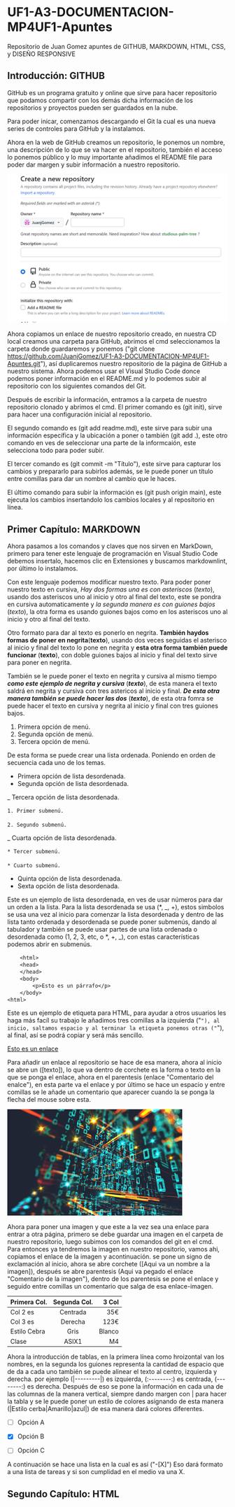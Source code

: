 # UF1-A3-DOCUMENTACION-MP4UF1-Apuntes

Repositorio de Juan Gomez apuntes de GITHUB, MARKDOWN, HTML, CSS, y DISEÑO RESPONSIVE

## Introducción: GITHUB

GitHub es un programa gratuito y online que sirve para hacer repositorio que podamos compartir con los demás dicha información de los repositorios y proyectos pueden ser guardados en la nube.

Para poder inicar, comenzamos descargando el Git la cual es una nueva series de controles para GitHub y la instalamos.

Ahora en la web de GitHub creamos un repositorio, le ponemos un nombre, una descripción de lo que se va hacer en el repositorio, también el acceso lo ponemos público y lo muy importante añadimos el README file para poder dar margen y subir información a nuestro repositorio.

![Alt text](<GitHub part 1.png>)

Ahora copiamos un enlace de nuestro repositorio creado, en nuestra CD local creamos una carpeta para GitHub, abrimos el cmd seleccionamos la carpeta donde guardaremos y ponemos ("git clone https://github.com/JuanjGomez/UF1-A3-DOCUMENTACION-MP4UF1-Apuntes.git"), así duplicaremos nuestro repositorio de la página de GitHub a nuestro sistema. Ahora podemos usar el Visual Studio Code donce podemos poner información en el README.md y lo podemos subir al repositorio con los siguientes comandos del Git.

Después de escribir la información, entramos a la carpeta de nuestro repositorio clonado y abrimos el cmd. El primer comando es (git init), sirve para hacer una configuración inicial al repositorio.

El segundo comando es (git add readme.md), este sirve para subir una información específica y la ubicación a poner o también (git add .), este otro comando en ves de seleccionar una parte de la informcaión, este selecciona todo para poder subir.

El tercer comando es (git commit -m "Título"), este sirve para capturar los cambios y prepararlo para subirlos además, se le puede poner un título entre comillas para dar un nombre al cambio que le haces.

El último comando para subir la información es (git push origin main), este ejecuta los cambios insertandolo los cambios locales y al repositorio en línea.

## Primer Capítulo: MARKDOWN

Ahora pasamos a los comandos y claves que nos sirven en MarkDown, primero para tener este lenguaje de programación en Visual Studio Code debemos insertalo, hacemos clic en Extensiones y buscamos markdownlint, por último lo instalamos.

Con este lenguaje podemos modificar nuestro texto. Para poder poner nuestro texto en cursiva, *Hay dos formas una es con asteriscos* (*texto*), usando dos asteriscos uno al inicio y otro al final del texto, este se pondra en cursiva automaticamente y _la segunda manera es con guiones bajos_ (_texto_), la otra forma es usando guiones bajos como en los asteriscos uno al inicio y otro al final del texto.

Otro formato para dar al texto es ponerlo en negrita. **También haydos formas de poner en negrita**(**texto**), usando dos veces seguidas el asterisco al inicio y final del texto lo pone en negrita y __esta otra forma también puede funcionar__ (__texto__), con doble guiones bajos al inicio y final del texto sirve para poner en negrita.

También se le puede poner el texto en negrita y cursiva al mismo tiempo ***como este ejemplo de negrita y cursiva*** (***texto***), de esta manera el texto saldrá en negrita y cursiva con tres astericos al inicio y final. ___De esta otra manera también se puede hacer las dos___ (___texto___), de esta otra fomra se puede hacer el texto en cursiva y negrita al inicio y final con tres guiones bajos.

1. Primera opción de menú.
2. Segunda opción de menú.
3. Tercera opción de menú.

De esta forma se puede crear una lista ordenada. Poniendo en orden de secuencia cada uno de los temas.

* Primera opción de lista desordenada.
* Segunda opción de lista desordenada.

_ Tercera opción de lista desordenada.
   
    1. Primer submenú.
   
    2. Segundo submenú.

_ Cuarta opción de lista desordenada.
    
    * Tercer submenú.
    
    * Cuarto submenú.
+ Quinta opción de lista desordenada.
+ Sexta opción de lista desordenada.

Este es un ejemplo de lista desordenada, en ves de usar números para dar un orden a la lista. Para la lista desordenada se usa (*, _, +), estos simbolos se usa una vez al inicio para comenzar la lista desordenada y dentro de las lista tanto ordenada y desordenada se puede poner submenús, dando al tabulador y también se puede usar partes de una lista ordenada o desordenada como (1, 2, 3, etc, o *, +, _), con estas características podemos abrir en submenús.

```
    <html>
    <head>
    </head>
    <body>
        <p>Esto es un párrafo</p>
    </body>
<html>
```

Este es un ejemplo de etiqueta para HTML, para ayudar a otros usuarios les haga más facíl su trabajo le añadimos tres comillas a la izquierda ("```"), al inicio, saltamos espacio y al terminar la etiqueta ponemos otras ("```"), al final, así se podrá copiar y será más sencillo.

[Esto es un enlace](http://joan23.fje.edu "Enlace a la web del cole")

Para añadir un enlace al repositorio se hace de esa manera, ahora al inicio se abre un ([texto]), lo que va dentro de corchete es la forma o texto en la que se ponga el enlace, ahora en el parentesis (enlace "Comentario del enalce"), en esta parte va el enlace y por último se hace un espacio y entre comillas se le añade un comentario que aparecer cuando la se ponga la flecha del mouse sobre esta.

![Esto es una imagen de informática](https://github.com/JuanjGomez/UF1-A3-DOCUMENTACION-MP4UF1-Apuntes/blob/main/Qu%C3%A9-se-hace-en-Inform%C3%A1tica.png "Informática")

Ahora para poner una imagen y que este a la vez sea una enlace para entrar a otra página, primero se debe guardar una imagen en el carpeta de nuestro repositorio, luego subimos con los comandos del git en el cmd. Para entonces ya tendremos la imagen en nuestro repositorio, vamos ahi, copiamos el enlace de la imagen y acontinuación. se pone un signo de exclamación al inicio, ahora se abre corchete ([Aqui va un nombre a la imagen]), después se abre parentesis (Aqui va pegado el enlace "Comentario de la imagen"), dentro de los parentesis se pone el enlace y seguido entre comillas un comentario que salga de esa enlace-imagen.

|Primera Col.|Segunda Col.|3 Col|
|---------------|:------------:|---------:|
|Col 2 es|Centrada|35€|
|Col 3 es|Derecha|123€|
|Estilo Cebra|Gris|Blanco|
|Clase|ASIX1|M4|

Ahora la introducción de tablas, en la primera línea como hroizontal van los nombres, en la segunda los guiones representa la cantidad de espacio que de da a cada uno también se puede alinear el texto al centro, izquierda y derecha. por ejemplo (|---------|) es izquierda, (:--------:) es centrada, (--------:) es derecha. Después de eso se pone la información en cada una de las columnas de la manera vertical, siempre dando margen con | para hacer la tabla y se le puede poner un estilo de colores asignando de esta manera (|Estilo cerba|Amarillo|azul|) de esa manera dará colores diferentes.

-[ ] Opción A

-[X] Opción B

-[ ] Opción C

A continuación se hace una lista en la cual es así ("-[X]") Eso dará formato a una lista de tareas y si son cumplidad en el medio va una X.

## Segundo Capítulo: HTML

